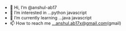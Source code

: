 - 👋 Hi, I’m @anshul-ab17
- 👀 I’m interested in ...python javascript 
- 🌱 I’m currently learning ...java javascript 
- 📫 How to reach me ...anshul.ab17x@gmail.com(gmail)

<!---
anshul-ab17/anshul-ab17 is a ✨ special ✨ repository because its `README.md` (this file) appears on your GitHub profile.
You can click the Preview link to take a look at your changes.
--->
